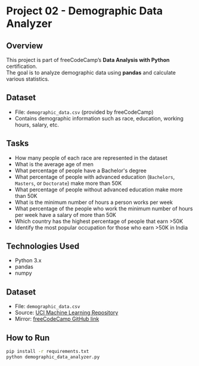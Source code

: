 # Project 02 - Demographic Data Analyzer

## Overview
This project is part of freeCodeCamp’s **Data Analysis with Python** certification.  
The goal is to analyze demographic data using **pandas** and calculate various statistics.

## Dataset
- File: `demographic_data.csv` (provided by freeCodeCamp)
- Contains demographic information such as race, education, working hours, salary, etc.

## Tasks
- How many people of each race are represented in the dataset
- What is the average age of men
- What percentage of people have a Bachelor's degree
- What percentage of people with advanced education (`Bachelors`, `Masters`, or `Doctorate`) make more than 50K
- What percentage of people without advanced education make more than 50K
- What is the minimum number of hours a person works per week
- What percentage of the people who work the minimum number of hours per week have a salary of more than 50K
- Which country has the highest percentage of people that earn >50K
- Identify the most popular occupation for those who earn >50K in India

## Technologies Used
- Python 3.x
- pandas
- numpy

## Dataset
- File: `demographic_data.csv`
- Source: [UCI Machine Learning Repository](https://archive.ics.uci.edu/ml/datasets/adult)
- Mirror: [freeCodeCamp GitHub link](https://raw.githubusercontent.com/freeCodeCamp/boilerplate-demographic-data-analyzer/master/adult.data.csv)

## How to Run
```bash
pip install -r requirements.txt
python demographic_data_analyzer.py
